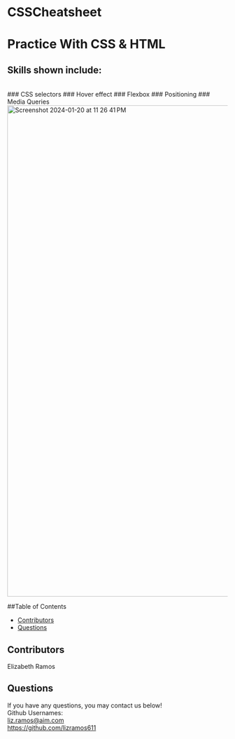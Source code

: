 # CSSCheatsheet

# Practice With CSS & HTML

  ## Skills shown include:
  <br>
  ### CSS selectors
  ### Hover effect
  ### Flexbox
  ### Positioning
  ### Media Queries
  
<img width="1122" alt="Screenshot 2024-01-20 at 11 26 41 PM" src="https://github.com/lizramos611/CSSCheatsheet/assets/111591265/bff97666-633f-4cd2-9cf1-e23e60af5e37">




  ##Table of Contents

 * [Contributors](#Contributors)
 * [Questions](#questions)




  ## Contributors
 
  Elizabeth Ramos

  ## Questions
  If you have any questions, you may contact us below!
  <br>
Github Usernames:
  <br>
  liz.ramos@aim.com
  <br>
https://github.com/lizramos611
  <br>

